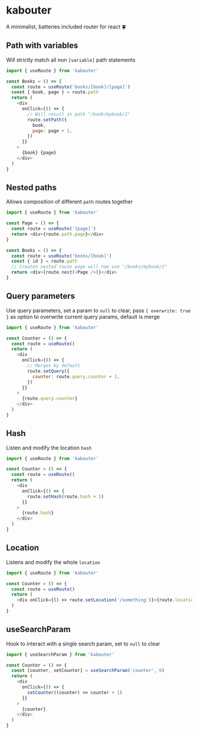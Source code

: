 # kabouter

A minimalist, batteries included router for react 🍀

## Path with variables

Will strictly match all non `[variable]` path statements

```javascript
import { useRoute } from 'kabouter'

const Books = () => {
  const route = useRoute('books/[book]/[page]')
  const { book, page } = route.path
  return (
    <div
      onClick={() => {
        // Will result in path "/book/mybook/1"
        route.setPath({
          book,
          page: page + 1,
        })
      }}
    >
      {book} {page}
    </div>
  )
}
```

## Nested paths

Allows composition of different `path` routes together

```javascript
import { useRoute } from 'kabouter'

const Page = () => {
  const route = useRoute('[page]')
  return <div>{route.path.page}</div>
}

const Books = () => {
  const route = useRoute('books/[book]')
  const { id } = route.path
  // Creates nested route page will now use "/books/mybook/1"
  return <div>{route.nest(<Page />)}</div>
}
```

## Query parameters

Use query parameters, set a param to `null` to clear, pass `{ overwrite: true }` as option to overwrite current query params, default is merge

```javascript
import { useRoute } from 'kabouter'

const Counter = () => {
  const route = useRoute()
  return (
    <div
      onClick={() => {
        // Merges by default
        route.setQuery({
          counter: route.query.counter + 1,
        })
      }}
    >
      {route.query.counter}
    </div>
  )
}
```

## Hash

Listen and modify the location `hash`

```javascript
import { useRoute } from 'kabouter'

const Counter = () => {
  const route = useRoute()
  return (
    <div
      onClick={() => {
        route.setHash(route.hash + 1)
      }}
    >
      {route.hash}
    </div>
  )
}
```

## Location

Listens and modify the whole `location`

```javascript
import { useRoute } from 'kabouter'

const Counter = () => {
  const route = useRoute()
  return (
    <div onClick={() => route.setLocation('/something')}>{route.location}</div>
  )
}
```

## useSearchParam

Hook to interact with a single search param, set to `null` to clear

```javascript
import { useSearchParam } from 'kabouter'

const Counter = () => {
  const [counter, setCounter] = useSearchParam('counter', 0)
  return (
    <div
      onClick={() => {
        setCounter((counter) => counter + 1)
      }}
    >
      {counter}
    </div>
  )
}
```
